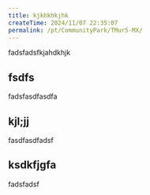 ```yaml
---
title: kjkhkhkjhk
createTime: 2024/11/07 22:35:07
permalink: /pt/CommunityPark/TMur5-MX/
---
```



fadsfadsfkjahdkhjk 

## fsdfs 
fadsfasdfasdfa


## kjl;jj

fasdfasdfadsf

##  ksdkfjgfa

fadsfadsf